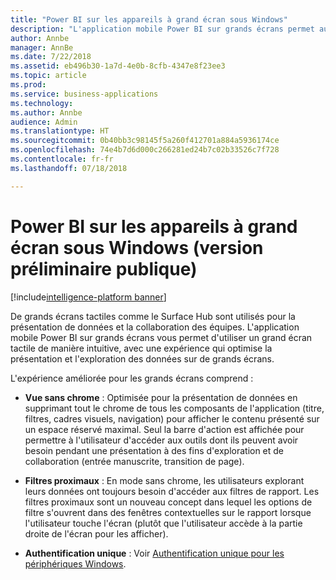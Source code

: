```yaml
---
title: "Power BI sur les appareils à grand écran sous Windows"
description: "L'application mobile Power BI sur grands écrans permet aux utilisateurs d'utiliser un grand écran tactile de manière intuitive, avec une expérience qui optimise la présentation et l'exploration des données sur de grands écrans."
author: Annbe
manager: AnnBe
ms.date: 7/22/2018
ms.assetid: eb496b30-1a7d-4e0b-8cfb-4347e8f23ee3
ms.topic: article
ms.prod: 
ms.service: business-applications
ms.technology: 
ms.author: Annbe
audience: Admin
ms.translationtype: HT
ms.sourcegitcommit: 0b40bb3c98145f5a260f412701a884a5936174ce
ms.openlocfilehash: 74e4b7d6d000c266281ed24b7c02b33526c7f728
ms.contentlocale: fr-fr
ms.lasthandoff: 07/18/2018

---
```

# <a name="power-bi-on-windows-based-large-screen-devices-public-preview"></a>Power BI sur les appareils à grand écran sous Windows (version préliminaire publique)

[!include[intelligence-platform banner](../../includes/intelligence-platform.md)]




De grands écrans tactiles comme le Surface Hub sont utilisés pour la présentation de données et la collaboration des équipes. L'application mobile Power BI sur grands écrans vous permet d'utiliser un grand écran tactile de manière intuitive, avec une expérience qui optimise la présentation et l'exploration des données sur de grands écrans.

L'expérience améliorée pour les grands écrans comprend :

-   **Vue sans chrome** : Optimisée pour la présentation de données en supprimant tout le chrome de tous les composants de l'application (titre, filtres, cadres visuels, navigation) pour afficher le contenu présenté sur un espace réservé maximal. Seul la barre d'action est affichée pour permettre à l'utilisateur d'accéder aux outils dont ils peuvent avoir besoin pendant une présentation à des fins d'exploration et de collaboration (entrée manuscrite, transition de page).

-   **Filtres proximaux** : En mode sans chrome, les utilisateurs explorant leurs données ont toujours besoin d'accéder aux filtres de rapport. Les filtres proximaux sont un nouveau concept dans lequel les options de filtre s'ouvrent dans des fenêtres contextuelles sur le rapport lorsque l'utilisateur touche l'écran (plutôt que l'utilisateur accède à la partie droite de l'écran pour les afficher).

-   **Authentification unique** : Voir [Authentification unique pour les périphériques Windows](single-sign-windows-apps.md).

